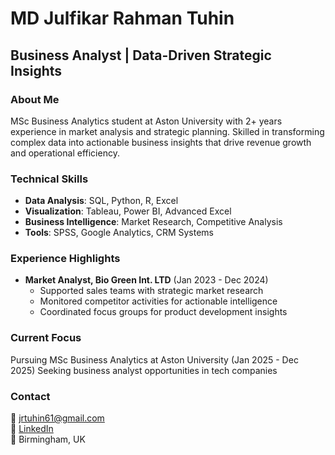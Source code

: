 # MD Julfikar Rahman Tuhin
## Business Analyst | Data-Driven Strategic Insights

### About Me
MSc Business Analytics student at Aston University with 2+ years experience in market analysis and strategic planning. Skilled in transforming complex data into actionable business insights that drive revenue growth and operational efficiency.

### Technical Skills
- **Data Analysis**: SQL, Python, R, Excel
- **Visualization**: Tableau, Power BI, Advanced Excel
- **Business Intelligence**: Market Research, Competitive Analysis
- **Tools**: SPSS, Google Analytics, CRM Systems

### Experience Highlights
- **Market Analyst, Bio Green Int. LTD** (Jan 2023 - Dec 2024)
  - Supported sales teams with strategic market research
  - Monitored competitor activities for actionable intelligence
  - Coordinated focus groups for product development insights

### Current Focus
Pursuing MSc Business Analytics at Aston University (Jan 2025 - Dec 2025)
Seeking business analyst opportunities in tech companies

### Contact
📧 jrtuhin61@gmail.com  
💼 [LinkedIn](https://www.linkedin.com/in/jrtuhin/)  
📍 Birmingham, UK
